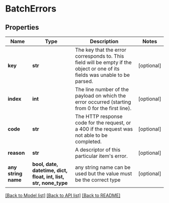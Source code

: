 # BatchErrors


## Properties
Name | Type | Description | Notes
------------ | ------------- | ------------- | -------------
**key** | **str** | The key that the error corresponds to. This field will be empty if the object or one of its fields was unable to be parsed. | [optional] 
**index** | **int** | The line number of the payload on which the error occurred (starting from 0 for the first line). | [optional] 
**code** | **str** | The HTTP response code for the request, or a 400 if the request was not able to be completed. | [optional] 
**reason** | **str** | A descriptor of this particular item&#39;s error. | [optional] 
**any string name** | **bool, date, datetime, dict, float, int, list, str, none_type** | any string name can be used but the value must be the correct type | [optional]

[[Back to Model list]](../README.md#documentation-for-models) [[Back to API list]](../README.md#documentation-for-api-endpoints) [[Back to README]](../README.md)


